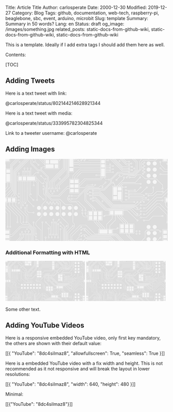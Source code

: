 Title: Article Title
Author: carlosperate
Date: 2000-12-30
Modified: 2019-12-27
Category: Blog
Tags: github, documentation, web-tech, raspberry-pi, beaglebone, sbc, event, arduino, microbit
Slug: template
Summary: Summary in 50 words?
Lang: en
Status: draft
og_image: /images/something.jpg
related_posts: static-docs-from-github-wiki, static-docs-from-github-wiki, static-docs-from-github-wiki


This is a template. Ideally if I add extra tags I should add them here as well.

<!-- This is a comment -->

<!-- Note: I still need to test the `og_image` page attribute. -->

Contents:

[TOC]


## Adding Tweets

Here is a text tweet with link:

@carlosperate/status/802144214628921344

Here is a text tweet with media:

@carlosperate/status/333995782304825344

Link to a tweeter username: @carlosperate


## Adding Images

![Talk Schedule Saturday](/images/theme/background_tile.png)


### Additional Formatting with HTML

<img src="/images/theme/background_tile.png" alt="alt 1" width="49%">
<img src="/images/theme/background_tile.png" alt="alt 2" width="49%">

Some other text.


## Adding YouTube Videos

Here is a responsive embedded YouTube video, only first key mandatory, the
others are shown with their default value:

[[{
    "YouTube": "8dc4siImaz8",
    "allowfullscreen": True,
    "seamless": True
}]]

Here is a embedded YouTube video with a fix width and height.
This is not recommended as it not responsive and will break the layout in
lower resolutions:

[[{
    "YouTube": "8dc4siImaz8",
    "width": 640,
    "height": 480
}]]

Minimal:

[[{"YouTube": "8dc4siImaz8"}]]
